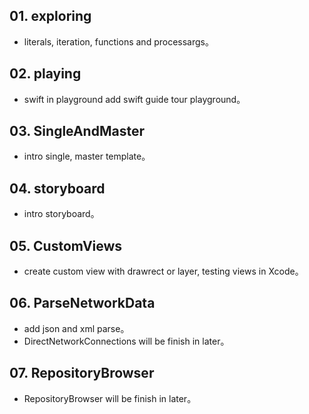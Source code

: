 ## 01. exploring
* literals, iteration, functions and processargs。

## 02. playing
* swift in playground add swift guide tour playground。

## 03. SingleAndMaster
* intro single, master template。

## 04. storyboard
* intro storyboard。

## 05. CustomViews
* create custom view with drawrect or layer, testing views in Xcode。

## 06. ParseNetworkData
* add json and xml parse。
* DirectNetworkConnections will be finish in later。

## 07. RepositoryBrowser
* RepositoryBrowser will be finish in later。

